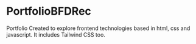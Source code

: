 # PortfolioBFDRec
Portfolio Created to explore frontend technologies based in html, css and javascript. It includes Tailwind CSS too. 
